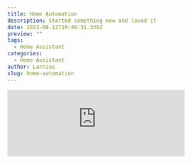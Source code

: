 ```yaml
---
title: Home Automation
description: Started something new and loved it
date: 2023-08-12T19:49:31.339Z
preview: ""
tags:
  - Home Assistant
categories:
  - Home Assistant
author: Larnius
slug: home-automation
---
```

<iframe src="https://mastodontech.de/@larnius/110459484658303129/embed" class="mastodon-embed" style="max-width: 100%; border: 0" width="400" allowfullscreen="allowfullscreen"></iframe><script src="https://mastodontech.de/embed.js" async="async"></script>



